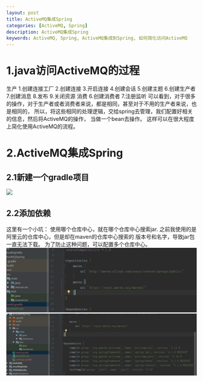 ```yaml
---
layout: post
title: ActiveMQ集成Spring
categories: [ActiveMQ, Spring]
description: ActiveMQ集成Spring
keywords: ActiveMQ, Spring, ActiveMQ集成到Spring, 如何简化访问ActiveMQ
---
```


# 1.java访问ActiveMQ的过程
生产
1.创建连接工厂
2.创建连接
3.开启连接
4.创建会话
5.创建主题
6.创建生产者
7.创建消息
8.发布
9.关闭资源
消费
6.创建消费者
7.注册监听
可以看到，对于很多的操作，对于生产者或者消费者来说，都是相同，甚至对于不用的生产者来说，也是相同的，
所以，将这些相同的处理逻辑，交给spring去管理，我们配置好相关的信息，然后将ActiveMQ的操作，
当做一个bean去操作。
这样可以在很大程度上简化使用ActiveMQ的流程。
# 2.ActiveMQ集成Spring
## 2.1新建一个gradle项目
![](/images/posts/2019-07-12-Active-MQ-Spring/1.jpeg)
## 2.2添加依赖
这里有一个小坑：
使用哪个仓库中心，就在哪个仓库中心搜索jar.
之前我使用的是阿里云的仓库中心，但是却在maven的仓库中心搜索的
版本号和名字，导致jar包一直无法下载。
为了防止这种问题，可以配置多个仓库中心。
![](/images/posts/2019-07-12-Active-MQ-Spring/3.png)
![](/images/posts/2019-07-12-Active-MQ-Spring/2.jpeg)